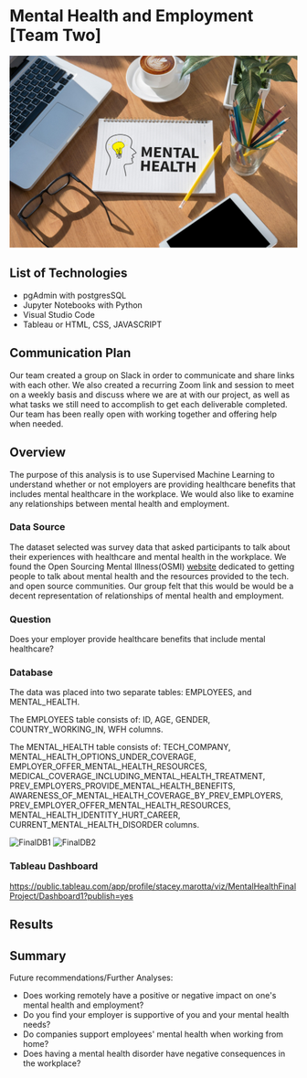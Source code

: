 # Mental Health and Employment [Team Two]

![Alt text](images/Workplace-Mental-Health-scaled.jpeg)

## List of Technologies

- pgAdmin with postgresSQL
- Jupyter Notebooks with Python
- Visual Studio Code
- Tableau or HTML, CSS, JAVASCRIPT

## Communication Plan

Our team created a group on Slack in order to communicate and share links with each other. We also created a recurring Zoom link and session to meet on a weekly basis and discuss where we are at with our project, as well as what tasks we still need to accomplish to get each deliverable completed. Our team has been really open with working together and offering help when needed.

## Overview

The purpose of this analysis is to use Supervised Machine Learning to understand whether or not employers are providing healthcare benefits that includes mental healthcare in the workplace.
We would also like to examine any relationships between mental health and employment.  

### Data Source 

The dataset selected was survey data that asked participants to talk about their experiences with healthcare and mental health in the workplace. We found the Open Sourcing Mental Illness(OSMI) [website](https://osmihelp.org/research.html) dedicated to getting people to talk about mental health and the resources provided to the tech. and open source communities. Our group felt that this would be would be a decent representation of relationships of mental health and employment. 

### Question

Does your employer provide healthcare benefits that include mental healthcare?

### Database
The data was placed into two separate tables: EMPLOYEES, and MENTAL_HEALTH. 

The EMPLOYEES table consists of: ID, AGE, GENDER, COUNTRY_WORKING_IN, WFH columns.  

The MENTAL_HEALTH table consists of: TECH_COMPANY, MENTAL_HEALTH_OPTIONS_UNDER_COVERAGE, EMPLOYER_OFFER_MENTAL_HEALTH_RESOURCES, MEDICAL_COVERAGE_INCLUDING_MENTAL_HEALTH_TREATMENT, PREV_EMPLOYERS_PROVIDE_MENTAL_HEALTH_BENEFITS, AWARENESS_OF_MENTAL_HEALTH_COVERAGE_BY_PREV_EMPLOYERS, PREV_EMPLOYER_OFFER_MENTAL_HEALTH_RESOURCES, MENTAL_HEALTH_IDENTITY_HURT_CAREER, CURRENT_MENTAL_HEALTH_DISORDER columns.

![FinalDB1](https://user-images.githubusercontent.com/45715246/232633558-4deff047-08e6-4191-8f1e-e4f8c6bc0228.png)
![FinalDB2](https://user-images.githubusercontent.com/45715246/232633577-0290d48b-cd6d-441c-99a2-7eea74239909.png)


### Tableau Dashboard 
https://public.tableau.com/app/profile/stacey.marotta/viz/MentalHealthFinalProject/Dashboard1?publish=yes


## Results

## Summary

Future recommendations/Further Analyses:
- Does working remotely have a positive or negative impact on one's mental health and employment?
- Do you find your employer is supportive of you and your mental health needs?
- Do companies support employees' mental health when working from home?
- Does having a mental health disorder have negative consequences in the workplace?

